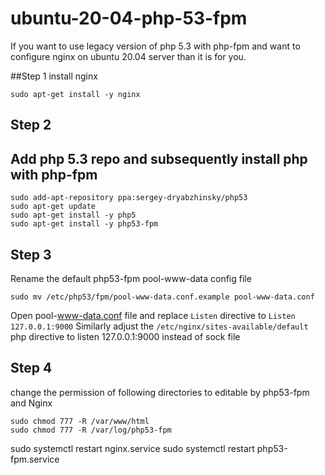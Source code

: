 # ubuntu-20-04-php-53-fpm
If you want to use legacy version of php 5.3 with php-fpm and want to configure nginx on ubuntu 20.04 server than it is for you.

##Step 1
install nginx 
```
sudo apt-get install -y nginx
```
## Step 2
## Add php 5.3 repo and subsequently  install php with php-fpm
```
sudo add-apt-repository ppa:sergey-dryabzhinsky/php53
sudo apt-get update 
sudo apt-get install -y php5 
sudo apt-get install -y php53-fpm
```
## Step 3
Rename the default php53-fpm pool-www-data config file
```
sudo mv /etc/php53/fpm/pool-www-data.conf.example pool-www-data.conf
```
Open pool-www-data.conf file and replace `Listen` directive to `Listen 127.0.0.1:9000`
Similarly adjust the `/etc/nginx/sites-available/default` php directive to listen 127.0.0.1:9000 instead of sock file

## Step 4
change the permission of following directories to editable by php53-fpm and Nginx
```
sudo chmod 777 -R /var/www/html
sudo chmod 777 -R /var/log/php53-fpm
```

sudo systemctl restart nginx.service
sudo systemctl restart php53-fpm.service
